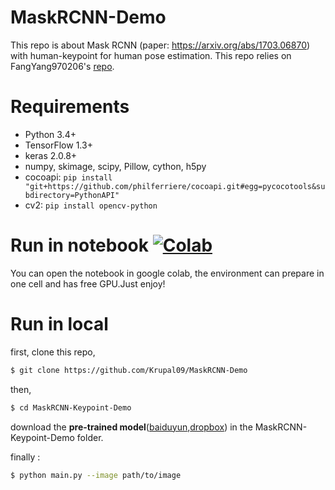# MaskRCNN-Demo
This repo is about Mask RCNN (paper: https://arxiv.org/abs/1703.06870) with human-keypoint for human pose estimation. This repo relies on FangYang970206's [repo](https://github.com/FangYang970206/MaskRCNN-Keypoint-Demo).

# Requirements
* Python 3.4+
* TensorFlow 1.3+
* keras 2.0.8+
* numpy, skimage, scipy, Pillow, cython, h5py
* cocoapi: `pip install "git+https://github.com/philferriere/cocoapi.git#egg=pycocotools&subdirectory=PythonAPI"`
* cv2: `pip install opencv-python`

# Run in notebook [![Colab](https://colab.research.google.com/assets/colab-badge.svg)](https://colab.research.google.com/github/Krupal09/MaskRCNN-Demo/blob/master/demo.ipynb)
You can open the notebook in google colab, the environment can prepare in one cell and has free GPU.Just enjoy!

# Run in local
first, clone this repo,
```bash
$ git clone https://github.com/Krupal09/MaskRCNN-Demo
```
then,
```bash
$ cd MaskRCNN-Keypoint-Demo
```
download the **pre-trained model**([baiduyun](https://pan.baidu.com/s/1C3o10VclGQy42UZu2dsl1w),[dropbox](https://www.dropbox.com/s/5ctrg3br94srrx9/mask_rcnn_coco.h5)) in the MaskRCNN-Keypoint-Demo folder.

finally :
```bash
$ python main.py --image path/to/image
```
